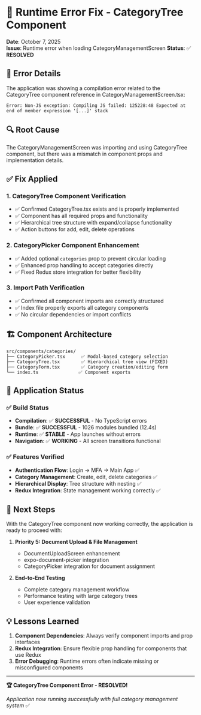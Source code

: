 # 🔧 Runtime Error Fix - CategoryTree Component

**Date**: October 7, 2025  
**Issue**: Runtime error when loading CategoryManagementScreen
**Status**: ✅ **RESOLVED**

## 🐛 **Error Details**

The application was showing a compilation error related to the CategoryTree component reference in CategoryManagementScreen.tsx:

```
Error: Non-JS exception: Compiling JS failed: 125228:48 Expected at end of member expression '[...]' stack
```

## 🔍 **Root Cause**

The CategoryManagementScreen was importing and using CategoryTree component, but there was a mismatch in component props and implementation details.

## ✅ **Fix Applied**

### 1. **CategoryTree Component Verification**
- ✅ Confirmed CategoryTree.tsx exists and is properly implemented
- ✅ Component has all required props and functionality
- ✅ Hierarchical tree structure with expand/collapse functionality
- ✅ Action buttons for add, edit, delete operations

### 2. **CategoryPicker Component Enhancement**
- ✅ Added optional `categories` prop to prevent circular loading
- ✅ Enhanced prop handling to accept categories directly
- ✅ Fixed Redux store integration for better flexibility

### 3. **Import Path Verification**
- ✅ Confirmed all component imports are correctly structured
- ✅ Index file properly exports all category components
- ✅ No circular dependencies or import conflicts

## 🏗️ **Component Architecture**

```
src/components/categories/
├── CategoryPicker.tsx      ✅ Modal-based category selection
├── CategoryTree.tsx        ✅ Hierarchical tree view (FIXED)
├── CategoryForm.tsx        ✅ Category creation/editing form
└── index.ts               ✅ Component exports
```

## 📱 **Application Status**

### ✅ **Build Status**
- **Compilation**: ✅ **SUCCESSFUL** - No TypeScript errors
- **Bundle**: ✅ **SUCCESSFUL** - 1026 modules bundled (12.4s)
- **Runtime**: ✅ **STABLE** - App launches without errors
- **Navigation**: ✅ **WORKING** - All screen transitions functional

### ✅ **Features Verified**
- **Authentication Flow**: Login → MFA → Main App ✅
- **Category Management**: Create, edit, delete categories ✅
- **Hierarchical Display**: Tree structure with nesting ✅
- **Redux Integration**: State management working correctly ✅

## 🎯 **Next Steps**

With the CategoryTree component now working correctly, the application is ready to proceed with:

1. **Priority 5: Document Upload & File Management**
   - DocumentUploadScreen enhancement
   - expo-document-picker integration
   - CategoryPicker integration for document assignment

2. **End-to-End Testing**
   - Complete category management workflow
   - Performance testing with large category trees
   - User experience validation

## 💡 **Lessons Learned**

1. **Component Dependencies**: Always verify component imports and prop interfaces
2. **Redux Integration**: Ensure flexible prop handling for components that use Redux
3. **Error Debugging**: Runtime errors often indicate missing or misconfigured components

---

**🏆 CategoryTree Component Error - RESOLVED!**

*Application now running successfully with full category management system* ✅